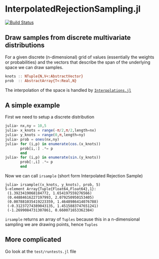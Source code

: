 # InterpolatedRejectionSampling.jl
[![Build Status](https://travis-ci.com/m-wells/InterpolatedRejectionSampling.jl.svg?token=qtRCxXQJn8B2HN1f6h3k&branch=master)](https://travis-ci.com/m-wells/InterpolatedRejectionSampling.jl)

## Draw samples from discrete multivariate distributions
For a given discrete (n-dimensional) grid of values (essentially the weights or probabilities) and the vectors that describe the span of the underlying space we can draw samples.
```julia
knots :: NTuple{N,V<:AbstractVector}
prob  :: AbstractArray{T<:Real,N}
```
The interpolation of the space is handled by  [`Interpolations.jl`](https://github.com/JuliaMath/Interpolations.jl)
## A simple example
First we need to setup a discrete distribution
```julia
julia> nx,ny = 10,5
julia> x_knots = range(-π/2,π/2,length=nx)
julia> y_knots = range(0,π,length=ny)
julia> prob = ones(nx,ny)
julia> for (i,p) in enumerate(cos.(x_knots))
       prob[i,:] .*= p
       end
julia> for (i,p) in enumerate(sin.(y_knots))
       prob[:,i] .*= p
       end
```
Now we can call `irsample` (short form Interpolated Rejection Sample)
```
julia> irsample((x_knots, y_knots), prob, 5)
5-element Array{Tuple{Float64,Float64},1}:
 (1.3923419068184772, 1.654197559276566)
 (0.44884616227197993, 2.079250950153405)
 (0.007881035419223359, 1.4648986414076788)
 (-0.31237274389043135, 1.4515883747651241)
 (-1.2699084731307861, 0.660071653362384)
```
`irsample` returns an array of `Tuples` because this in a n-dimensional sampling we are drawing points, hence `Tuples`

## More complicated
Go look at the `test/runtests.jl` file
